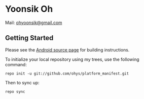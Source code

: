 Yoonsik Oh
===========

Mail: ohyoonsik@gmail.com

Getting Started
---------------

Please see the [Android source page](http://source.android.com/source/index.html) for building instructions.

To initialize your local repository using my trees, use the following command:

    repo init -u git://github.com/ohys/platform_manifest.git

Then to sync up:

    repo sync


